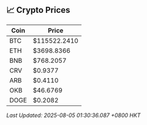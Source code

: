 ## 📈 Crypto Prices

| Coin | Price |
| ---- | ----- |
| BTC | $115522.2410 |
| ETH | $3698.8366 |
| BNB | $768.2057 |
| CRV | $0.9377 |
| ARB | $0.4110 |
| OKB | $46.6769 |
| DOGE | $0.2082 |

_Last Updated: 2025-08-05 01:30:36.087 +0800 HKT_